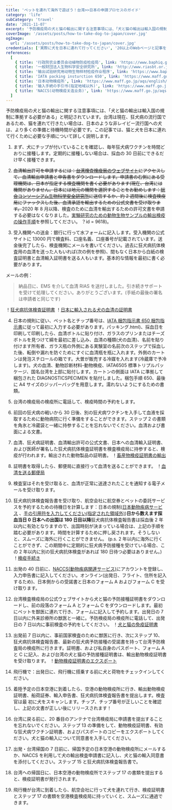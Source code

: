 ```yaml
---
title: 'ペットを連れて海外で遊ぼう！台湾>>日本の申請プロセスのガイド'
category: 'life'
subCategory: 'travel'
date: '2021-11-07'
excerpt: '予防検疫局の犬と猫の輸出に関する注意事項には、「犬と猫の輸出は輸入国の規制に準拠する必要がある」と明記されています。台湾は現在、狂犬病の流行国であるため、猫を連れて行きたい場合は、日本のような非レイビー流行国への犬は、より多くの準備と待機時間が必要です。この記事では、猫と犬を日本に連れて行くために必要な手順について詳しく説明します。'
coverImage: '/assets/posts/how-to-take-dog-to-japan/cover.jpg'
ogImage:
  url: '/assets/posts/how-to-take-dog-to-japan/cover.jpg'
credentials: ['実際に犬を日本に連れて行ってください', '20以上のWebページと記事を読む']
references:
  [
    { title: '行政院农业委员会动植物防疫检疫局', link: 'https://www.baphiq.gov.tw/en/' },
    { title: '一般财団法人生物科学安全研究所', link: 'http://www.riasbt.or.jp/examination/rabies' },
    { title: '输出试验研究用动物生物样材检疫作业程序', link: 'https://www.baphiq.gov.tw/ws.php?id=9618' },
    { title: 'IATA packing insturction 650', link: 'https://www.maff.go.jp/aqs/animal/dog/packing.html' },
    { title: '日本动物検疫所', link: 'https://www.maff.go.jp/aqs/english/' },
    { title: '输入手続の手引书(指定地域以外)', link: 'https://www.maff.go.jp/aqs/animal/dog/import-other.html' },
    { title: 'NACCS(动物検疫关连业务)', link: 'https://www.maff.go.jp/aqs/tetuzuki/system/49.html' },
  ]
---
```


予防検疫局の犬と猫の輸出に関する注意事項には、「犬と猫の輸出は輸入国の規制に準拠する必要がある」と明記されています。台湾は現在、狂犬病の流行国であるため、猫を連れて行きたい場合は、日本のような非レイビー流行国への犬は、より多くの準備と待機時間が必要です。この記事では、猫と犬を日本に連れて行くために必要な手順について詳しく説明します。

1. まず、犬にチップが付いていることを確認し、毎年狂犬病ワクチンを時間どおりに接種します。定期的に接種しない場合は、採血の 30 日前にできるだけ早く接種できます。

2. <del>血清輸出許可を申請するには：[台湾検査検疫局のウェブサイト](https://www.baphiq.gov.tw/index.php)にアクセスして、血清輸出申請書と申告書をダウンロードします。申請書の右側にある受理機関は、日本が指定する検査機関を書く必要があります(現在、台湾には機関がありません。日本には地元の機関を選択することをお勧めします：[総合コンソーシアム生物科学安全研究所](http：//www.riasbt.or.jp/examination/rabies)に送信するか、約 2 週間後に検査検疫局にファックスした後、血清承認を輸出するための公式文書を受け取ります。</del>2020 年 8 月以降、検査のために血清を輸出するための許可文書を申請する必要はなくなりました。[実験研究のための動物生物サンプルの輸出検疫の操作手順](https://www.baphiq.gov.tw/ws.php)を参照してください。 ？id = 9618)。

3. 受入機関への送金：銀行に行って水フォームに記入します。受入機関の公式サイトに 13000 円で検査料、口座名義、口座番号が記載されています。送金後完了したら、検査機関にメールを書いてください。過去に狂犬病抗体検査用の血清を送った人もいれば(次の例を参照)、間もなく日本から白紙の検査証明書と血清輸入証明書を送る人もいます。基本的な情報を最初に書く必要があります。

メールの例：

> 納品日に、EMS を介して血清 RIAS を送付しました。引き続きサポートを受けて処理してください。ありがとうございます。(手紙の最後の署名は申請者と同じです)

！[狂犬病抗体検査証明書](https://i.imgur.com/513u8jA.png)
！[日本に輸入される犬の血清の証明書](https://i.imgur.com/gzeyOH0.png)

4. 日本の規則に従い、ペット名とチップ番号は、[IATA 梱包指示書 650 梱包指示書](https://www.maff.go.jp/aqs/animal/dog/)に従って最初に入力する必要があります。パッキング.html)、採血日を印刷して印刷したら、血清ボトルに貼り付け、ガラスのプリンまたはチーズボトルを見つけて綿を最初に差し込み、血清の種類(犬の血清)、名前を貼り付けます所有者、ガラス瓶の外側にある実験室の名前次のステップで採血した後、転倒や漏れを防ぐためにすぐに血清瓶を瓶に入れます。外側のカートンは発泡スチロールの箱です。大曽が販売する冷媒を入れます(冷蔵庫で予冷します)。犬の血清、動物診断材料-動物検疫、IATA6505 標準トリプルパッケージ、国名台湾を上部に貼付します。カートンの側面は IATA に準拠して梱包された DIAGNOSTICSPECIMEN を貼付しました。梱包手順 650、最後に A4 サイズのジッパーバッグを用意します。濡れないようにするための書類。

5. 台湾の検疫局の検疫所に電話して、検疫時間の予約をします。

6. 前回の狂犬病の戦いから 30 日後、別の狂犬病ワクチンを入手して血液を採取するために動物病院に行く準備をすることができます。ステップ 2 の書類を角氷と冷蔵袋と一緒に持参することを忘れないでください。血清および書面による文書。

7. 血清、狂犬病証明書、血清輸出許可の公式文書、日本への血清輸入証明書、および医師が署名した狂犬病抗体検査証明書を検査検疫局に持参すると、検疫が行われます。輸出された動物製品の証明書。
   ！[畜産物検疫証明書の輸出](https://i.imgur.com/IG3pJxk.jpg)

8. 証明書を取得したら、郵便局に直接行って血清を送ることができます。
   ！[血清を送る郵便局](https://i.imgur.com/bHy6peh.png)

9. 検査室はそれを受け取ると、血清が正常に送達されたことを通知する電子メールを受け取ります。

10. 狂犬病抗体検査報告書を受け取り、航空会社に航空券とペットの委託サービスを予約するための待機日を計算します：日本の規制([日本動物疾病サービス](https://www.maff.go.jp/aqs/) 、[手の引用符を入力してください(指定された領域外)](https://www.maff.go.jp/aqs/animal/dog/import-other.html))**日から数えます採血当日 0 日本への出国は 180 日目以降**狂犬病抗体検査報告書は採血後 2 年以内に有効となりますので、出国時刻が決まっている場合は、上記の手順を踏む必要があります。時間を計算するために押し戻されます。そうしないと、スムーズに海外に行くことができません。 (p.s. 2 年以内に海外に行くことができず、この期間中に定期的に狂犬病予防接種を受けている場合、この 2 年以内に別の狂犬病抗体検査があれば 180 日待つ必要はありません。)
    ！[検疫手続き](https://i.imgur.com/YlzA3YT.png)

11. 出発の 40 日前に、[NACCS(動物疾病関連サービス)](https://www.maff.go.jp/aqs/tetuzuki/system/49.html)にアカウントを登録し、入力申告書に記入してください。オンライン(出発日、フライト、住所を記入するため)、日本側からの受諾書と日本のフォーム A およびフォーム C を受け取ります。

12. 台湾検査検疫局の公式ウェブサイトから犬と猫の予防接種証明書をダウンロードし、前の段落のフォーム A とフォーム C をダウンロードします。最初にペットを獣医に連れて行き、フォームに記入して予約します。出発日の 7 日以内に外来診療所の獣医と一緒に。予防検疫局の検疫所に電話して、出発日の 7 日以内に事前検査の予約をしてください。
    ！[犬と猫の免疫証明書](https://i.imgur.com/AtxHft0.png)

13. 出発前 7 日以内に、事前国家検査のために獣医に行き、次にステップ 10、狂犬病抗体検査報告書、最新の狂犬病予防接種の受諾書を持って台湾予防検査局の検疫所に行きます。証明書、および私自身のパスポート、フォーム A と C に記入、および台湾の犬と猫の予防接種証明書は、輸出動物検疫証明書を受け取ります。
    ！[動物検疫証明書のエクスポート](https://i.imgur.com/yl2xgJz.png)

14. 飛行機で：出発日に、飛行機に搭乗する前に犬と荷物をチェックインしてください。

15. 着陸予定の日本空港に到着したら、空港の動物検疫所に行き、輸出動物検疫証明書、船荷証券、輸入申告書、狂犬病抗体検査報告書を提出します。検査官は最
    初に犬をスキャンします。チップ、チップ番号が正しいことを確認し、上記の文書が正しい後にリリースされます！

16. 台湾に戻る前に、20 番目のアンテナで台湾検疫局に申請書を提出することを忘れないでください。ステップ 13 の準備をして、動物検疫証明書、有効な狂犬病ワクチン証明書、およびパスポートのコピーをエクスポートしてください。犬と猫の輸入について同意書を入手してください。
17. 出発・台湾帰国の 7 日前に、帰国予定の日本空港の動物検疫所にメールするか、NACCS を利用して犬の輸出検査申請書に記入し、犬と猫の輸入同意書を添付してください。ステップ 15 と狂犬病抗体検査報告書で。

18. 台湾への帰国日に、日本空港の動物検疫所でステップ 17 の書類を提出すると、検疫証明書が発行されます。

19. 飛行機が台湾に到着したら、航空会社に行って犬を連れて行き、検疫証明書とステップ 17 の書類を空港検査検疫局に持っていくと、スムーズに通過できます。
